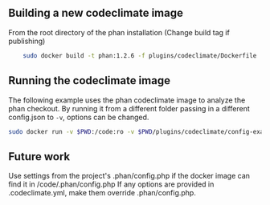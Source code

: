Building a new codeclimate image
--------------------------------

From the root directory of the phan installation (Change build tag if publishing)

```sh
	sudo docker build -t phan:1.2.6 -f plugins/codeclimate/Dockerfile .
```


Running the codeclimate image
-----------------------------

The following example uses the phan codeclimate image to analyze the phan checkout.
By running it from a different folder passing in a different config.json to `-v`, options can be changed.

```sh
sudo docker run -v $PWD:/code:ro -v $PWD/plugins/codeclimate/config-example.json:/config.json phan:3.2.1
```

Future work
-----------

Use settings from the project's .phan/config.php if the docker image can find it in /code/.phan/config.php
If any options are provided in .codeclimate.yml, make them override .phan/config.php.
